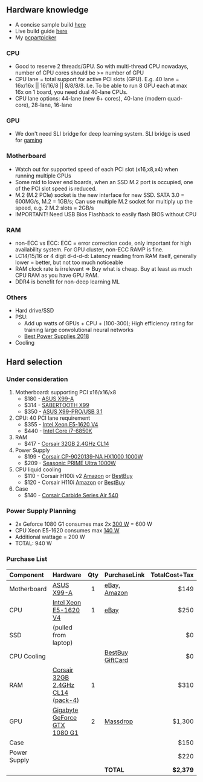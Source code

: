 ## Hardware knowledge

* A concise sample build [here](http://deeplearning20.tumblr.com/post/128232440441/building-a-deep-learning-gpu-machine)
* Live build guide [here](https://pcpartpicker.com/list/)
* My [pcpartpicker](https://pcpartpicker.com/user/hiryou/saved/qRHFdC) 

### CPU
* Good to reserve 2 threads/GPU. So with multi-thread CPU nowadays, number of CPU cores should be >= number of GPU
* CPU lane = total support for active PCI slots (GPU). E.g. 40 lane = 16x/16x || 16/16/8 || 8/8/8/8. I.e. To be able to run 8 GPU each at max 16x on 1 board, you need dual 40-lane CPUs.
* CPU lane options: 44-lane (new 6+ cores), 40-lane (modern quad-core), 28-lane, 16-lane

### GPU
* We don't need SLI bridge for deep learning system. SLI bridge is used for [gaming](https://www.reddit.com/r/MachineLearning/comments/3x8cn2/6_gpu_pc_build_is_sli_necessary/)

### Motherboard
* Watch out for supported speed of each PCI slot (x16,x8,x4) when running multiple GPUs
* Some mid to lower end boards, when an SSD M.2 port is occupied, one of the PCI slot speed is reduced.
* M.2 (M.2 PCIe) socket is the new interface for new SSD. SATA 3.0 = 600MG/s, M.2 = 1GB/s; Can use multiple M.2 socket for multiply up the speed, e.g. 2 M.2 slots = 2GB/s
* IMPORTANT! Need USB Bios Flashback to easily flash BIOS without CPU

### RAM
* non-ECC vs ECC: ECC = error correction code, only important for high availability system. For GPU cluster, non-ECC RAMP is fine.
* LC14/15/16 or 4 digit d-d-d-d: Latency reading from RAM itself, generally lower = better, but not too much noticeable
* RAM clock rate is irrelevant => Buy what is cheap. Buy at least as much CPU RAM as you have GPU RAM.
* DDR4 is benefit for non-deep learning ML

### Others
* Hard drive/SSD
* PSU: 
    * Add up watts of GPUs + CPU + (100-300); High efficiency rating for training large convolutional neural networks
    * [Best Power Supplies 2018](http://www.tomshardware.com/reviews/best-psus,4229.html)
* Cooling

## Hard selection
### Under consideration
1. Motherboard: supporting PCI x16/x16/x8
    * $180 - [ASUS X99-A](https://www.asus.com/us/Motherboards/X99A/specifications/)
    * $314 - [SABERTOOTH X99](https://www.asus.com/us/Motherboards/SABERTOOTH_X99/specifications/)
    * $350 - [ASUS X99-PRO/USB 3.1](https://www.asus.com/us/Motherboards/X99PROUSB_31/specifications/)
2. CPU: 40 PCI lane requirement
    * $355 - [Intel Xeon E5-1620 V4](https://ark.intel.com/products/92991/Intel-Xeon-Processor-E5-1620-v4-10M-Cache-3_50-GHz)
    * $440 - [Intel Core i7-6850K](https://ark.intel.com/products/94188/Intel-Core-i7-6850K-Processor-15M-Cache-up-to-3_80-GHz)
3. RAM
    * $417 - [Corsair 32GB 2.4GHz CL14](https://pcpartpicker.com/product/RVnG3C/corsair-memory-cmk32gx4m4a2400c14)
4. Power Supply
    * $199 - [Corsair CP-9020139-NA HX1000 1000W](https://www.amazon.com/dp/B01N5NWKHH)
    * $209 - [Seasonic PRIME Ultra 1000W](https://www.amazon.com/dp/B075M3B1R7)
5. CPU liquid cooling
    * $110 - Corsair H100i v2 [Amazon](https://www.amazon.com/dp/B019EXSSBG) or [BestBuy](https://www.bestbuy.com/site/corsair-hydro-series-240mm-liquid-cpu-cooler-black-gray/7313029.p?skuId=7313029)
    * $120 - Corsair H110i [Amazon](https://www.amazon.com/dp/B019955W7C) or [BestBuy](https://www.bestbuy.com/site/corsair-hydro-series-h110i-dual-140mm-liquid-cooling-system/5507140.p?skuId=5507140)
6. Case
    * $140 - [Corsair Carbide Series Air 540](https://www.amazon.com/dp/B00H8JLM94)
### Power Supply Planning
* 2x Geforce 1080 G1 consumes max 2x [300 W](https://us.hardware.info/reviews/6883/14/gigabyte-geforce-gtx-1080-g1-gaming-review-power-consumption) = 600 W
* CPU Xeon E5-1620 consumes max [140 W](https://ark.intel.com/products/92991/Intel-Xeon-Processor-E5-1620-v4-10M-Cache-3_50-GHz)
* Additional wattage = 200 W
* TOTAL: 940 W   

### Purchase List
|Component|Hardware|Qty|PurchaseLink|TotalCost+Tax|
|:----------|:---------|:---:|:-------------|--------------:|
| Motherboard |[ASUS X99-A](https://www.asus.com/us/Motherboards/X99A/)|1|[eBay](https://www.ebay.com/itm/391894533651), [Amazon](https://www.amazon.com/gp/product/B01FM8HRXM)|$149|
| CPU | [Intel Xeon E5-1620 V4](https://ark.intel.com/products/92991/Intel-Xeon-Processor-E5-1620-v4-10M-Cache-3_50-GHz) | 1 | [eBay](https://www.ebay.com/itm/173177773498)|$250|
| SSD |(pulled from laptop)| | |$0|
| CPU Cooling| | |[BestBuy GiftCard]()|$0|
| RAM |[Corsair 32GB 2.4GHz CL14 (pack-4)](https://pcpartpicker.com/product/RVnG3C/corsair-memory-cmk32gx4m4a2400c14)|1| |$310|
| GPU | [Gigabyte GeForce GTX 1080 G1](http://www.gigabyte.us/Graphics-Card/GV-N1080G1-GAMING-8GD#sp)| 2 | [Massdrop](https://www.massdrop.com/buy/gigabyte-geforce-gtx-1080-g1-z370-aorus-ultra)|$1,300|
| Case | | | |$150|
| Power Supply | | | |$220|
| | | |**TOTAL**|**$2,379**| 

